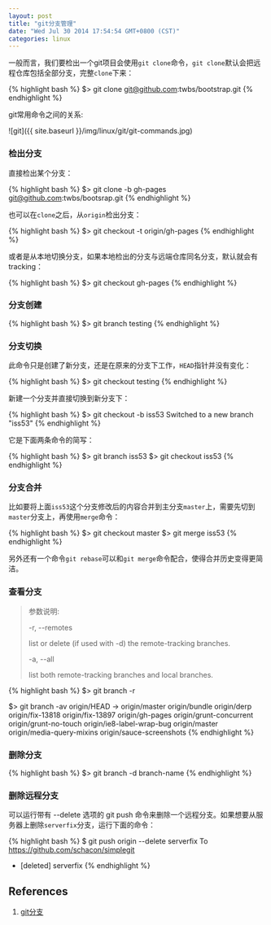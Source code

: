 ```yaml
---
layout: post
title: "git分支管理"
date: "Wed Jul 30 2014 17:54:54 GMT+0800 (CST)"
categories: linux
---
```


一般而言，我们要检出一个git项目会使用`git clone`命令，`git clone`默认会把远程仓库包括全部分支，完整`clone`下来：

{% highlight bash %}
$> git clone git@github.com:twbs/bootstrap.git
{% endhighlight %}

git常用命令之间的关系:

![git]({{ site.baseurl }}/img/linux/git/git-commands.jpg)

### 检出分支

直接检出某个分支：

{% highlight bash %}
$> git clone -b gh-pages git@github.com:twbs/bootsrap.git
{% endhighlight %}

也可以在`clone`之后，从`origin`检出分支：

{% highlight bash %}
$> git checkout -t origin/gh-pages
{% endhighlight %}

或者是从本地切换分支，如果本地检出的分支与远端仓库同名分支，默认就会有tracking：

{% highlight bash %}
$> git checkout gh-pages
{% endhighlight %}

### 分支创建

{% highlight bash %}
$> git branch testing
{% endhighlight %}

### 分支切换

此命令只是创建了新分支，还是在原来的分支下工作，`HEAD`指针并没有变化：

{% highlight bash %}
$> git checkout testing
{% endhighlight %}

新建一个分支并直接切换到新分支下：

{% highlight bash %}
$> git checkout -b iss53
Switched to a new branch "iss53"
{% endhighlight %}

它是下面两条命令的简写：

{% highlight bash %}
$> git branch iss53
$> git checkout iss53
{% endhighlight %}

### 分支合并

比如要将上面`iss53`这个分支修改后的内容合并到主分支`master`上，需要先切到`master`分支上，再使用`merge`命令：

{% highlight bash %}
$> git checkout master
$> git merge iss53
{% endhighlight %}

另外还有一个命令`git rebase`可以和`git merge`命令配合，使得合并历史变得更简洁。

### 查看分支

> 参数说明:
>
> -r, --remotes
>
>    list or delete (if used with -d) the remote-tracking branches.
>
> -a, --all
>
>    list both remote-tracking branches and local branches.

{% highlight bash %}
$> git branch -r

$> git branch -av
    origin/HEAD -> origin/master
    origin/bundle
    origin/derp
    origin/fix-13818
    origin/fix-13897
    origin/gh-pages
    origin/grunt-concurrent
    origin/grunt-no-touch
    origin/ie8-label-wrap-bug
    origin/master
    origin/media-query-mixins
    origin/sauce-screenshots
{% endhighlight %}

### 删除分支

{% highlight bash %}
$> git branch -d branch-name
{% endhighlight %}

### 删除远程分支

可以运行带有 --delete 选项的 git push 命令来删除一个远程分支。如果想要从服务器上删除`serverfix`分支，运行下面的命令：

{% highlight bash %}
$ git push origin --delete serverfix
To https://github.com/schacon/simplegit
 - [deleted]         serverfix
{% endhighlight %}

References
-----

1. [git分支](http://yuweijun.github.io/git-zh/1-git-branching.html)

